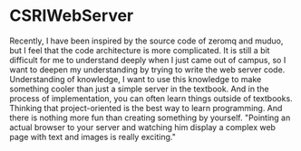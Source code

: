 # CSRIWebServer
Recently, I have been inspired by the source code of zeromq and muduo, but I feel that the code architecture is more complicated. It is still a bit difficult for me to understand deeply when I just came out of campus, so I want to deepen my understanding by trying to write the web server code. Understanding of knowledge, I want to use this knowledge to make something cooler than just a simple server in the textbook. And in the process of implementation, you can often learn things outside of textbooks. Thinking that project-oriented is the best way to learn programming. And there is nothing more fun than creating something by yourself. "Pointing an actual browser to your server and watching him display a complex web page with text and images is really exciting."
